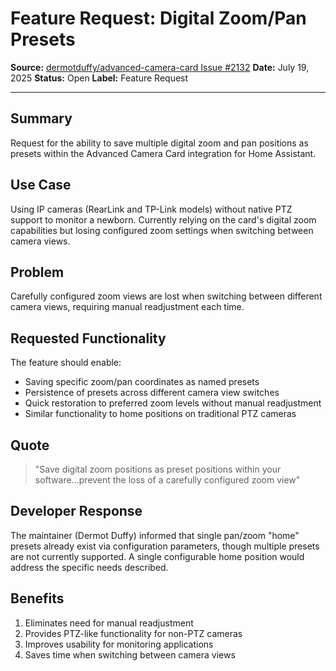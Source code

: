 # Feature Request: Digital Zoom/Pan Presets

**Source:** [dermotduffy/advanced-camera-card Issue #2132](https://github.com/dermotduffy/advanced-camera-card/issues/2132)
**Date:** July 19, 2025
**Status:** Open
**Label:** Feature Request

---

## Summary

Request for the ability to save multiple digital zoom and pan positions as presets within the Advanced Camera Card integration for Home Assistant.

## Use Case

Using IP cameras (RearLink and TP-Link models) without native PTZ support to monitor a newborn. Currently relying on the card's digital zoom capabilities but losing configured zoom settings when switching between camera views.

## Problem

Carefully configured zoom views are lost when switching between different camera views, requiring manual readjustment each time.

## Requested Functionality

The feature should enable:
- Saving specific zoom/pan coordinates as named presets
- Persistence of presets across different camera view switches
- Quick restoration to preferred zoom levels without manual readjustment
- Similar functionality to home positions on traditional PTZ cameras

## Quote

> "Save digital zoom positions as preset positions within your software...prevent the loss of a carefully configured zoom view"

## Developer Response

The maintainer (Dermot Duffy) informed that single pan/zoom "home" presets already exist via configuration parameters, though multiple presets are not currently supported. A single configurable home position would address the specific needs described.

## Benefits

1. Eliminates need for manual readjustment
2. Provides PTZ-like functionality for non-PTZ cameras
3. Improves usability for monitoring applications
4. Saves time when switching between camera views
